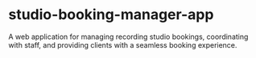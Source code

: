 # studio-booking-manager-app
A web application for managing recording studio bookings, coordinating with staff, and providing clients with a seamless booking experience.
